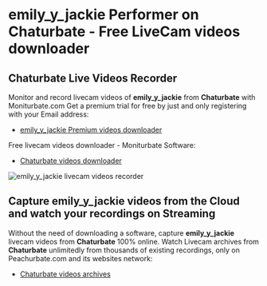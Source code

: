 # emily_y_jackie Performer on Chaturbate - Free LiveCam videos downloader

## Chaturbate Live Videos Recorder

Monitor and record livecam videos of **emily_y_jackie** from **Chaturbate** with Moniturbate.com
Get a premium trial for free by just and only registering with your Email address:
* [emily_y_jackie Premium videos downloader](https://moniturbate.com/request-demo-licence-key.html)

Free livecam videos downloader - Moniturbate Software:
* [Chaturbate videos downloader](https://moniturbate.com/moniturbate-download-software.html)

![emily_y_jackie livecam videos recorder](https://peachurnet.com/templates/moniturbate-software.png)


## Capture emily_y_jackie videos from the Cloud and watch your recordings on Streaming

Without the need of downloading a software, capture **emily_y_jackie** livecam videos from **Chaturbate** 100% online.
Watch Livecam archives from **Chaturbate** unlimitedly from thousands of existing recordings, only on Peachurbate.com and its websites network:
* [Chaturbate videos archives](https://peachurnet.com/)